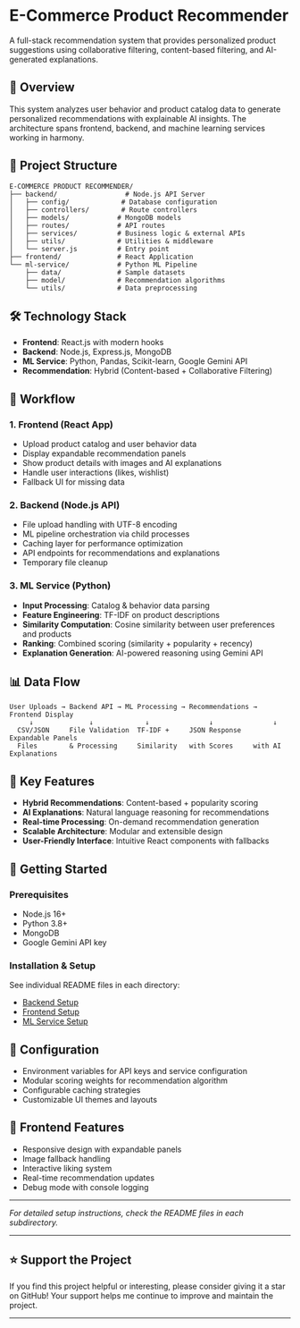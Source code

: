 # E-Commerce Product Recommender

A full-stack recommendation system that provides personalized product suggestions using collaborative filtering, content-based filtering, and AI-generated explanations.

## 🚀 Overview

This system analyzes user behavior and product catalog data to generate personalized recommendations with explainable AI insights. The architecture spans frontend, backend, and machine learning services working in harmony.

## 📁 Project Structure

```
E-COMMERCE PRODUCT RECOMMENDER/
├── backend/                 # Node.js API Server
│   ├── config/             # Database configuration
│   ├── controllers/        # Route controllers
│   ├── models/            # MongoDB models
│   ├── routes/            # API routes
│   ├── services/          # Business logic & external APIs
│   ├── utils/             # Utilities & middleware
│   └── server.js          # Entry point
├── frontend/              # React Application
└── ml-service/            # Python ML Pipeline
    ├── data/              # Sample datasets
    ├── model/             # Recommendation algorithms
    └── utils/             # Data preprocessing
```

## 🛠️ Technology Stack

- **Frontend**: React.js with modern hooks
- **Backend**: Node.js, Express.js, MongoDB
- **ML Service**: Python, Pandas, Scikit-learn, Google Gemini API
- **Recommendation**: Hybrid (Content-based + Collaborative Filtering)

## 🔄 Workflow

### 1. Frontend (React App)
- Upload product catalog and user behavior data
- Display expandable recommendation panels
- Show product details with images and AI explanations
- Handle user interactions (likes, wishlist)
- Fallback UI for missing data

### 2. Backend (Node.js API)
- File upload handling with UTF-8 encoding
- ML pipeline orchestration via child processes
- Caching layer for performance optimization
- API endpoints for recommendations and explanations
- Temporary file cleanup

### 3. ML Service (Python)
- **Input Processing**: Catalog & behavior data parsing
- **Feature Engineering**: TF-IDF on product descriptions
- **Similarity Computation**: Cosine similarity between user preferences and products
- **Ranking**: Combined scoring (similarity + popularity + recency)
- **Explanation Generation**: AI-powered reasoning using Gemini API

## 📊 Data Flow

```
User Uploads → Backend API → ML Processing → Recommendations → Frontend Display
     ↓              ↓             ↓               ↓               ↓
  CSV/JSON     File Validation  TF-IDF +     JSON Response   Expandable Panels
  Files        & Processing     Similarity   with Scores     with AI Explanations
```

## 🎯 Key Features

- **Hybrid Recommendations**: Content-based + popularity scoring
- **AI Explanations**: Natural language reasoning for recommendations
- **Real-time Processing**: On-demand recommendation generation
- **Scalable Architecture**: Modular and extensible design
- **User-Friendly Interface**: Intuitive React components with fallbacks

## 🚀 Getting Started

### Prerequisites
- Node.js 16+
- Python 3.8+
- MongoDB
- Google Gemini API key

### Installation & Setup

See individual README files in each directory:
- [Backend Setup](backend/README.md)
- [Frontend Setup](frontend/README.md) 
- [ML Service Setup](ml-service/README.md)

## 🔧 Configuration

- Environment variables for API keys and service configuration
- Modular scoring weights for recommendation algorithm
- Configurable caching strategies
- Customizable UI themes and layouts

## 🎨 Frontend Features

- Responsive design with expandable panels
- Image fallback handling
- Interactive liking system
- Real-time recommendation updates
- Debug mode with console logging

---

*For detailed setup instructions, check the README files in each subdirectory.*

---

## ⭐ Support the Project

If you find this project helpful or interesting, please consider giving it a star on GitHub! Your support helps me continue to improve and maintain the project.

---
